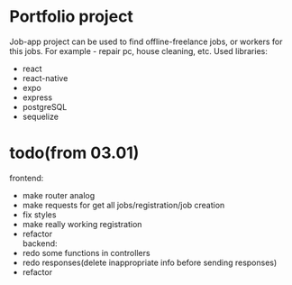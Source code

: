 # Portfolio project 
Job-app project can be used to find offline-freelance jobs, or workers for this jobs. For example - repair pc, house cleaning, etc.
Used libraries:
- react
- react-native
- expo
- express
- postgreSQL
- sequelize

# todo(from 03.01)
frontend:  
- make router analog  
- make requests for get all jobs/registration/job creation
- fix styles
- make really working registration
- refactor  
backend:  
- redo some functions in controllers
- redo responses(delete inappropriate info before sending responses)
- refactor
